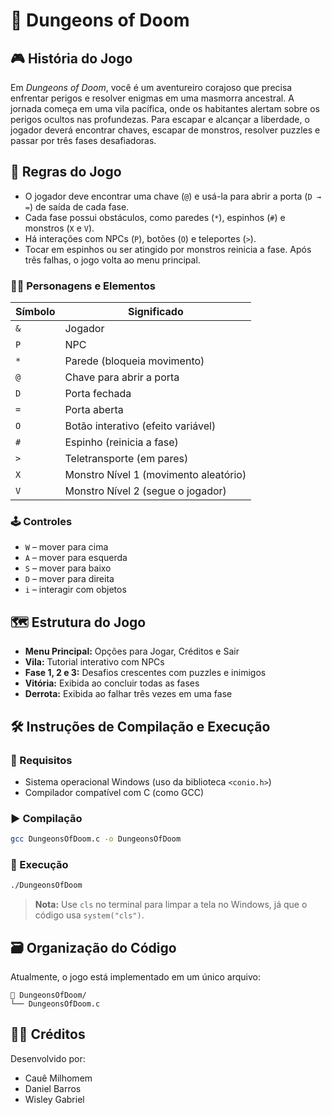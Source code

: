 
# 🏰 Dungeons of Doom

## 🎮 História do Jogo

Em *Dungeons of Doom*, você é um aventureiro corajoso que precisa enfrentar perigos e resolver enigmas em uma masmorra ancestral. A jornada começa em uma vila pacífica, onde os habitantes alertam sobre os perigos ocultos nas profundezas. Para escapar e alcançar a liberdade, o jogador deverá encontrar chaves, escapar de monstros, resolver puzzles e passar por três fases desafiadoras.

## 📜 Regras do Jogo

- O jogador deve encontrar uma chave (`@`) e usá-la para abrir a porta (`D → =`) de saída de cada fase.
- Cada fase possui obstáculos, como paredes (`*`), espinhos (`#`) e monstros (`X` e `V`).
- Há interações com NPCs (`P`), botões (`O`) e teleportes (`>`).
- Tocar em espinhos ou ser atingido por monstros reinicia a fase. Após três falhas, o jogo volta ao menu principal.

### 🧍‍♂️ Personagens e Elementos

| Símbolo | Significado                         |
|--------|--------------------------------------|
| `&`    | Jogador                              |
| `P`    | NPC                                  |
| `*`    | Parede (bloqueia movimento)          |
| `@`    | Chave para abrir a porta             |
| `D`    | Porta fechada                        |
| `=`    | Porta aberta                         |
| `O`    | Botão interativo (efeito variável)   |
| `#`    | Espinho (reinicia a fase)            |
| `>`    | Teletransporte (em pares)            |
| `X`    | Monstro Nível 1 (movimento aleatório)|
| `V`    | Monstro Nível 2 (segue o jogador)    |

### 🕹️ Controles

- `W` – mover para cima  
- `A` – mover para esquerda  
- `S` – mover para baixo  
- `D` – mover para direita  
- `i` – interagir com objetos

## 🗺️ Estrutura do Jogo

- **Menu Principal:** Opções para Jogar, Créditos e Sair  
- **Vila:** Tutorial interativo com NPCs  
- **Fase 1, 2 e 3:** Desafios crescentes com puzzles e inimigos  
- **Vitória:** Exibida ao concluir todas as fases  
- **Derrota:** Exibida ao falhar três vezes em uma fase

## 🛠️ Instruções de Compilação e Execução

### 🔧 Requisitos

- Sistema operacional Windows (uso da biblioteca `<conio.h>`)  
- Compilador compatível com C (como GCC)

### ▶️ Compilação

```bash
gcc DungeonsOfDoom.c -o DungeonsOfDoom
```

### 🚀 Execução

```bash
./DungeonsOfDoom
```

> **Nota:** Use `cls` no terminal para limpar a tela no Windows, já que o código usa `system("cls")`.

## 🗃️ Organização do Código

Atualmente, o jogo está implementado em um único arquivo:

```
📁 DungeonsOfDoom/
└── DungeonsOfDoom.c
```

## 👨‍💻 Créditos

Desenvolvido por:

- Cauê Milhomem  
- Daniel Barros  
- Wisley Gabriel
